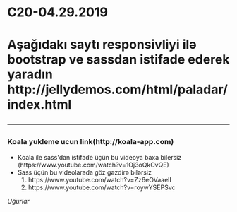 # C20-04.29.2019
<h1>Aşağıdakı saytı responsivliyi ilə bootstrap ve sassdan istifade ederek yaradın
        <b>http://jellydemos.com/html/paladar/index.html</b>
        <hr>
        <h3>Koala yukleme ucun link(http://koala-app.com)</h3>
          <ul>
            <li>Koala ile sass'dan istifade üçün bu videoya baxa bilersiz (https://www.youtube.com/watch?v=1Oj3oQkCvQE)</li>
            <li>Sass üçün bu videolarada göz gəzdirə bilərsiz
                <ol>
                    <li>
                            https://www.youtube.com/watch?v=Zz6eOVaaelI 
                    </li>
                    <li>
                            https://www.youtube.com/watch?v=roywYSEPSvc
                    </li>
                </ol> 
              </li>
          </ul>
          <i>Uğurlar</i>
